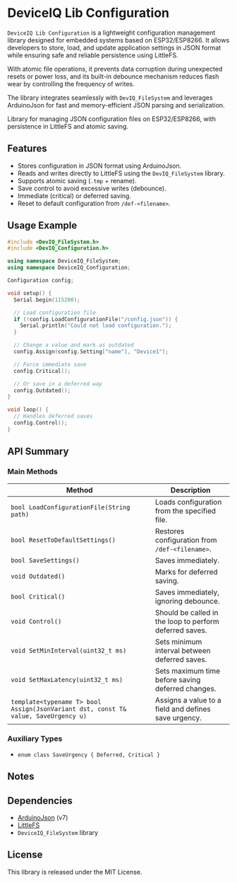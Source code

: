 # DeviceIQ Lib Configuration

`DeviceIQ Lib Configuration` is a lightweight configuration management library designed for embedded systems based on ESP32/ESP8266. 
It allows developers to store, load, and update application settings in JSON format while ensuring safe and reliable persistence using LittleFS.

With atomic file operations, it prevents data corruption during unexpected resets or power loss, and its built-in debounce mechanism reduces flash wear by controlling the frequency of writes.

The library integrates seamlessly with `DevIQ_FileSystem` and leverages ArduinoJson for fast and memory-efficient JSON parsing and serialization.

Library for managing JSON configuration files on ESP32/ESP8266, with persistence in LittleFS and atomic saving.

Features
--------
- Stores configuration in JSON format using ArduinoJson.
- Reads and writes directly to LittleFS using the `DevIQ_FileSystem` library.
- Supports atomic saving (`.tmp` + rename).
- Save control to avoid excessive writes (debounce).
- Immediate (critical) or deferred saving.
- Reset to default configuration from `/def-<filename>`.

Usage Example
-------------

```cpp
#include <DevIQ_FileSystem.h>
#include <DevIQ_Configuration.h>

using namespace DeviceIQ_FileSystem;
using namespace DeviceIQ_Configuration;

Configuration config;

void setup() {
  Serial.begin(115200);

  // Load configuration file
  if (!config.LoadConfigurationFile("/config.json")) {
    Serial.println("Could not load configuration.");
  }

  // Change a value and mark as outdated
  config.Assign(config.Setting["name"], "Device1");

  // Force immediate save
  config.Critical();

  // Or save in a deferred way
  config.Outdated();
}

void loop() {
  // Handles deferred saves
  config.Control();
}
```

API Summary
-----------

### Main Methods

| Method | Description |
|--------|-------------|
| `bool LoadConfigurationFile(String path)` | Loads configuration from the specified file. |
| `bool ResetToDefaultSettings()` | Restores configuration from `/def-<filename>`. |
| `bool SaveSettings()` | Saves immediately. |
| `void Outdated()` | Marks for deferred saving. |
| `bool Critical()` | Saves immediately, ignoring debounce. |
| `void Control()` | Should be called in the loop to perform deferred saves. |
| `void SetMinInterval(uint32_t ms)` | Sets minimum interval between deferred saves. |
| `void SetMaxLatency(uint32_t ms)` | Sets maximum time before saving deferred changes. |
| `template<typename T> bool Assign(JsonVariant dst, const T& value, SaveUrgency u)` | Assigns a value to a field and defines save urgency. |

### Auxiliary Types
- `enum class SaveUrgency { Deferred, Critical }`

Notes
-----
## Dependencies
- [ArduinoJson](https://arduinojson.org/) (v7)
- [LittleFS](https://github.com/lorol/LITTLEFS)
- `DeviceIQ_FileSystem` library

License
-------
This library is released under the MIT License.
